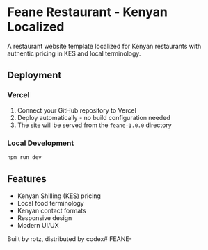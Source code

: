 # Feane Restaurant - Kenyan Localized

A restaurant website template localized for Kenyan restaurants with authentic pricing in KES and local terminology.

## Deployment

### Vercel
1. Connect your GitHub repository to Vercel
2. Deploy automatically - no build configuration needed
3. The site will be served from the `feane-1.0.0` directory

### Local Development
```bash
npm run dev
```

## Features
- Kenyan Shilling (KES) pricing
- Local food terminology
- Kenyan contact formats
- Responsive design
- Modern UI/UX

Built by rotz, distributed by codex# FEANE-
